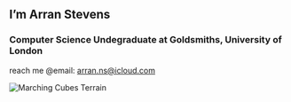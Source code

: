 ## I’m Arran Stevens
### Computer Science Undegraduate at Goldsmiths, University of London

reach me @email: arran.ns@icloud.com

![Marching Cubes Terrain](https://github.com/NoodlePlexium/NoodlePlexium/blob/main/Marching%20Cubes%20Terrain.jpg)

